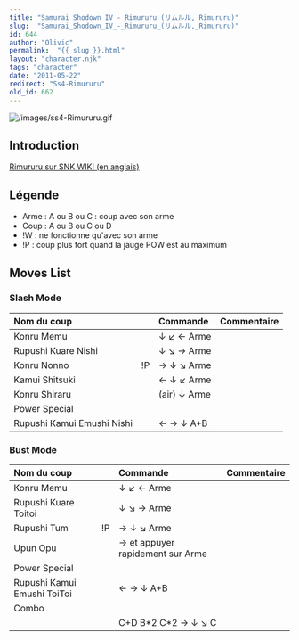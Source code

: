 ```yaml
---
title: "Samurai Shodown IV - Rimururu (リムルル, Rimururu)"
slug:  "Samurai_Shodown_IV_-_Rimururu_(リムルル,_Rimururu)"
id: 644
author: "Olivic"
permalink:  "{{ slug }}.html"
layout: "character.njk"
tags: "character"
date: "2011-05-22"
redirect: "Ss4-Rimururu"
old_id: 662
---
```


![](/images/ss4-Rimururu.gif "/images/ss4-Rimururu.gif")

## Introduction

[Rimururu sur SNK WIKI (en anglais)](http://snk.wikia.com/wiki/Rimururu)

## Légende

- Arme : A ou B ou C : coup avec son arme
- Coup : A ou B ou C ou D
- !W : ne fonctionne qu'avec son arme
- !P : coup plus fort quand la jauge POW est au maximum

## Moves List

### Slash Mode

| Nom du coup                |     | Commande     | Commentaire |
|:---------------------------|-----|:-------------|:------------|
| Konru Memu                 |     | ↓ ↙ ← Arme   |             |
| Rupushi Kuare Nishi        |     | ↓ ↘ → Arme   |             |
| Konru Nonno                | !P  | → ↓ ↘ Arme   |             |
| Kamui Shitsuki             |     | ← ↓ ↙ Arme   |             |
| Konru Shiraru              |     | (air) ↓ Arme |             |
| Power Special              |     |              |             |
| Rupushi Kamui Emushi Nishi |     | ← → ↓ A+B    |             |

### Bust Mode

| Nom du coup                 |     | Commande                         | Commentaire |
|:----------------------------|-----|:---------------------------------|:------------|
| Konru Memu                  |     | ↓ ↙ ← Arme                       |             |
| Rupushi Kuare Toitoi        |     | ↓ ↘ → Arme                       |             |
| Rupushi Tum                 | !P  | → ↓ ↘ Arme                       |             |
| Upun Opu                    |     | → et appuyer rapidement sur Arme |             |
| Power Special               |     |                                  |             |
| Rupushi Kamui Emushi ToiToi |     | ← → ↓ A+B                        |             |
| Combo                       |     |                                  |             |
|                             |     | C+D B\*2 C\*2 → ↓ ↘ C            |             |
